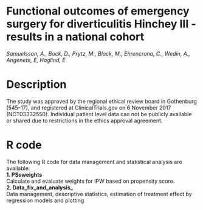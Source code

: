 # Functional outcomes of emergency surgery for diverticulitis Hinchey III - results in a national cohort

*Samuelsson, A., Bock, D., Prytz, M., Block, M., Ehrencrona, C., Wedin, A., Angenete, E, Haglind, E*

#  Description                                        
The study was approved by the regional ethical review board in Gothenburg (545–17), and registered
at ClinicalTrials.gov on 6 November 2017 (NCT03332550). Individual patient level data can not be publicly available or shared due to restrictions in the ethics approval agreement.
      
# R code                     
The following R code for data management and statistical analysis are available:           
**1. PSsweights**           
Calculate and evaluate weights for IPW based on propensity score.            
**2. Data_fix_and_analysis_**           
Data management, descriptive statistics, estimation of treatment effect by regression models and plotting      




